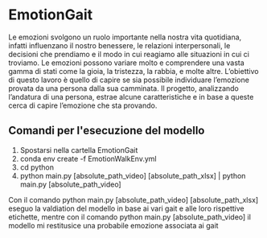 # EmotionGait

Le emozioni svolgono un ruolo importante nella nostra vita quotidiana, infatti influenzano il nostro benessere, le relazioni interpersonali, le decisioni che prendiamo e il modo in cui reagiamo alle situazioni in cui ci troviamo. Le emozioni possono variare molto e comprendere una vasta gamma di stati come la gioia, la tristezza, la rabbia, e molte altre.
L’obiettivo di questo lavoro è quello di capire se sia possibile individuare l’emozione provata da una persona dalla sua camminata. Il progetto, analizzando l’andatura di una persona, estrae alcune caratteristiche e in base a queste cerca di capire l’emozione che sta provando.


## Comandi per l'esecuzione del modello

1. Spostarsi nella cartella EmotionGait
1. conda env create -f EmotionWalkEnv.yml
2. cd python
3. python main.py [absolute_path_video] [absolute_path_xlsx] | python main.py [absolute_path_video]

Con il comando python main.py [absolute_path_video] [absolute_path_xlsx] eseguo la valdiation del modello in base ai vari gait e alle loro rispettive etichette, mentre con il comando python main.py [absolute_path_video] il modello mi restitusice una probabile emozione associata ai gait
